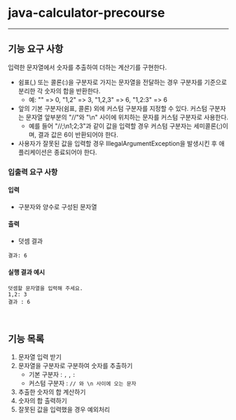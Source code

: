 # java-calculator-precourse
-- -- 
## 기능 요구 사항
입력한 문자열에서 숫자를 추출하여 더하는 계산기를 구현한다.

- 쉼표(,) 또는 콜론(:)을 구분자로 가지는 문자열을 전달하는 경우 구분자를 기준으로 분리한 각 숫자의 합을 반환한다.
  - 예: "" => 0, "1,2" => 3, "1,2,3" => 6, "1,2:3" => 6
- 앞의 기본 구분자(쉼표, 콜론) 외에 커스텀 구분자를 지정할 수 있다. 커스텀 구분자는 문자열 앞부분의 "//"와 "\n" 사이에 위치하는 문자를 커스텀 구분자로 사용한다.
  - 예를 들어 "//;\n1;2;3"과 같이 값을 입력할 경우 커스텀 구분자는 세미콜론(;)이며, 결과 값은 6이 반환되어야 한다.
- 사용자가 잘못된 값을 입력할 경우 IllegalArgumentException을 발생시킨 후 애플리케이션은 종료되어야 한다.

### 입출력 요구 사항
#### 입력
- 구분자와 양수로 구성된 문자열
#### 출력
- 덧셈 결과
```
결과: 6
```
#### 실행 결과 예시
```
덧셈할 문자열을 입력해 주세요.
1,2: 3
결과 : 6
```

<br>

## 기능 목록
1. 문자열 입력 받기
2. 문자열을 구분자로 구분하여 숫자를 추출하기
    - 기본 구분자 : `,` , `:`
    - 커스텀 구분자 : `// 와 \n 사이에 오는 문자`
3. 추출한 숫자의 합 계산하기
4. 숫자의 합 출력하기
5. 잘못된 값을 입력했을 경우 예외처리